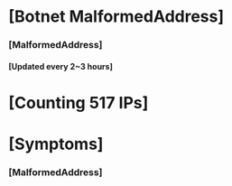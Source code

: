 # [Botnet MalformedAddress]
### [MalformedAddress]
#### [Updated every 2~3 hours]

# [Counting 517 IPs]

# [Symptoms] 
###   [MalformedAddress]
